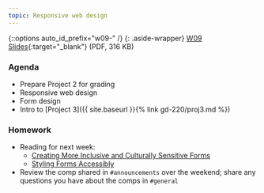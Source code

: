 ```yaml
---
topic: Responsive web design
---
```


{::options auto_id_prefix="w09-" /}
{: .aside-wrapper}
<span class="highlighter">
[W09 Slides](files/w09.min.pdf){:target="_blank"} (PDF, 316 KB)
</span>


### Agenda
- Prepare Project 2 for grading
- Responsive web design
- Form design
- Intro to [Project 3]({{ site.baseurl }}{% link gd-220/proj3.md %})

### Homework
- Reading for next week:
  - [Creating More Inclusive and Culturally Sensitive Forms](https://www.uxbooth.com/articles/creating-more-inclusive-and-culturally-sensitive-forms/)
  - [Styling Forms Accessibly](https://www.uxbooth.com/articles/styling-forms-accessibly/)
- Review the comp shared in `#announcements` over the weekend; share any questions you have about the comps in `#general`
